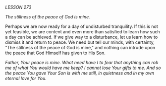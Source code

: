 *LESSON 273*

*The stillness of the peace of God is mine.*

Perhaps we are now ready for a day of undisturbed tranquility. If this is not yet feasible, we are content and even more than satisfied to learn how such a day can be achieved. If we give way to a disturbance, let us learn how to dismiss it and return to peace. We need but tell our minds, with certainty, "The stillness of the peace of God is mine," and nothing can intrude upon the peace that God Himself has given to His Son.

_Father, Your peace is mine. What need have I to fear that anything can rob me of what You would have me keep? I cannot lose Your gifts to me. And so the peace You gave Your Son is with me still, in quietness and in my own eternal love for You._